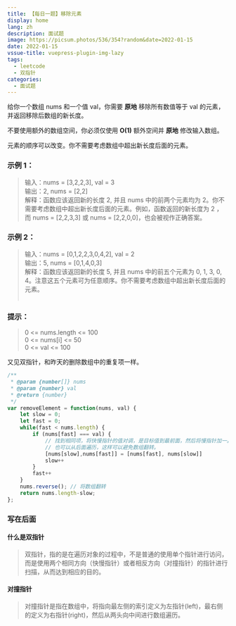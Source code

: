 ```yaml
---
title: 【每日一题】移除元素
display: home
lang: zh
description: 面试题
image: https://picsum.photos/536/354?random&date=2022-01-15
date: 2022-01-15
vssue-title: vuepress-plugin-img-lazy
tags:
  - leetcode
  - 双指针
categories:
  - 面试题
---
```


给你一个数组 nums 和一个值 val，你需要 **原地** 移除所有数值等于 val 的元素，并返回移除后数组的新长度。

不要使用额外的数组空间，你必须仅使用 **O(1)** 额外空间并 **原地** 修改输入数组。

元素的顺序可以改变。你不需要考虑数组中超出新长度后面的元素。

<!-- more -->

### 示例 1：

>输入：nums = [3,2,2,3], val = 3  
>输出：2, nums = [2,2]  
>解释：函数应该返回新的长度 2, 并且 nums 中的前两个元素均为 2。你不需要考虑数组中超出新长度后面的元素。例如，函数返回的新长度为 2 ，而 nums = [2,2,3,3] 或 nums = [2,2,0,0]，也会被视作正确答案。

### 示例 2：

>输入：nums = [0,1,2,2,3,0,4,2], val = 2  
>输出：5, nums = [0,1,4,0,3]  
>解释：函数应该返回新的长度 5, 并且 nums 中的前五个元素为 0, 1, 3, 0, 4。注意这五个元素可为任意顺序。你不需要考虑数组中超出新长度后面的元素。  
 

### 提示：

>0 <= nums.length <= 100  
>0 <= nums[i] <= 50  
>0 <= val <= 100  

又见双指针，和昨天的删除数组中的重复项一样。  
```js
/**
 * @param {number[]} nums
 * @param {number} val
 * @return {number}
 */
var removeElement = function(nums, val) {
    let slow = 0;
    let fast = 0;
    while(fast < nums.length) {
        if (nums[fast] === val) {
            // 找到相同项，将快慢指针的值对调，是目标值到最前面，然后将慢指针加一。
            // 也可以从后面遍历，这样可以避免数组翻转。
            [nums[slow],nums[fast]] = [nums[fast], nums[slow]]
            slow++
        }
        fast++
    }
    nums.reverse(); // 将数组翻转
    return nums.length-slow;
};
```

### 写在后面

#### 什么是双指针

>双指针，指的是在遍历对象的过程中，不是普通的使用单个指针进行访问，而是使用两个相同方向（快慢指针）或者相反方向（对撞指针）的指针进行扫描，从而达到相应的目的。  

#### 对撞指针

>对撞指针是指在数组中，将指向最左侧的索引定义为左指针(left)，最右侧的定义为右指针(right)，然后从两头向中间进行数组遍历。

<!-- 上面的解法我们使用了快慢指针，有了对撞指针的理解后，回想一下似乎对撞指针更为快速。  
首先我们将**left**指针初始化为**0**，left指针从左到右开始遍历。  
然后我们将**right**指针初始化为**length - 1**，当left的值与目标值相等，将left和right值对调，然后right指针左移一位。  
知道左右指针相等，return出**left**。  
思路大概这样，那我们实现一下试试：  
```js

``` -->


